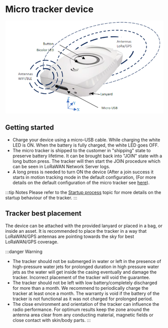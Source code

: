 # Micro tracker device

![](images/image015.png)

## Getting started

-   Charge your device using a micro-USB cable. While charging the white LED is ON. When the battery is fully charged, the white LED goes OFF.
-   The micro tracker is shipped to the customer in "shipping" state to preserve battery lifetime. It can be brought back into "JOIN" state with a long button press. The tracker will then start the JOIN procedure which can be seen in LoRaWAN Network Server logs.
-   A long press is needed to turn ON the device (After a join success it starts in motion tracking mode in the default configuration, (For more details on the default configuration of the micro tracker see [here](../../../../abeeway-trackers-reference-guide/AbeewayRefGuide_2.3/default-config-delivered-ms/readme.md)).


:::tip Notes
Please refer to the [Startup process](../../functioning/startup-process/readme.md) topic for more details on the startup behaviour of the tracker.
:::

## Tracker best placement

The device can be attached with the provided lanyard or placed in a bag, or inside an asset. It is recommended to place the tracker in a way that LoRaWAN/GPS antennas are pointing towards the sky for best LoRaWAN/GPS coverage.

:::danger Warning
- The tracker should not be submerged in water or left in the presence of high-pressure water jets for prolonged duration in high pressure water jets as the water will get inside the casing eventually and damage the tracker. Incorrect placement of the tracker will void the guarantee.
- The tracker should not be left with low battery/completely discharged for more than a month. We recommend to periodically charge the tracker at least once a month. The warranty is void if the battery of the tracker is not functional as it was not charged for prolonged period.
- The close environment and orientation of the tracker can influence the radio performance. For optimum results keep the zone around the antenna area clear from any conducting material, magnetic fields or close contact with skin/body parts.
:::

